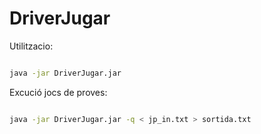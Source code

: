 # DriverJugar

Utilitzacio:

```sh

java -jar DriverJugar.jar

```

Excució jocs de proves:

```sh

java -jar DriverJugar.jar -q < jp_in.txt > sortida.txt

```

